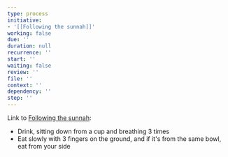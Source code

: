 ```yaml
---
type: process
initiative:
- '[[Following the sunnah]]'
working: false
due: ''
duration: null
recurrence: ''
start: ''
waiting: false
review: ''
file: ''
context: ''
dependency: ''
step: ''
---
```


Link to [Following the sunnah](Initiatives/worship/Following%20the%20sunnah.md):

* Drink, sitting down from a cup and breathing 3 times
* Eat slowly with 3 fingers on the ground, and if it's from the same bowl, eat from your side
